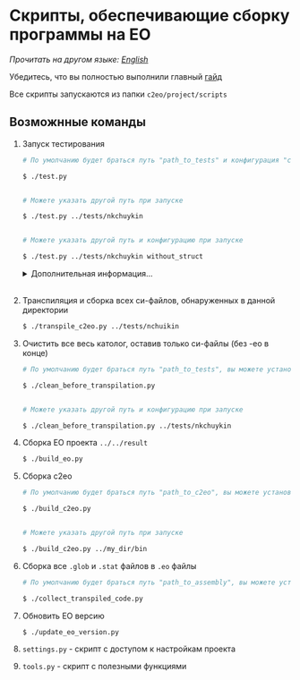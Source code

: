 # Скрипты, обеспечивающие сборку программы на EO

*Прочитать на другом языке: [English](readme.md)*

Убедитесь, что вы полностью выполнили главный [гайд](https://github.com/polystat/c2eo#2-build-llvm--clang)

Все скрипты запускаются из папки `c2eo/project/scripts`

## Возможнные команды

1. Запуск тестирования
    ```bash
    # По умолчанию будет браться путь "path_to_tests" и конфигурация "config" в settings.yml, вы можете установить другие значения в settings.yml

    $ ./test.py


    # Можете указать другой путь при запуске

    $ ./test.py ../tests/nkchuykin


    # Можете указать другой путь и конфигурацию при запуске

    $ ./test.py ../tests/nkchuykin without_struct
    ```

    <details>
    <summary><bold>Дополнительная информация...</bold></summary>
    При тестировании запускается проверка ЕО версии, затем собирается <code>c2eo</code>, происходит очистка от результатов тестирования, поиск файлов на С, их последующая транспиляция c помощью <code>c2eo</code>. Затем полученные файлы собираются в файлы на ЕО. После этого переносятся в ЕО проект, запускается сборка проекта. Проводится тестирование и сравнение результатов файлов на С и на ЕО.
    <p></p>

    Тесты размещаются в каталоге <code>tests</code>. Каждый тест - файл на C, лежит в отдельном подкаталоге. Имя файла программы совпадает с именем каталога и имеет расширение .c. В ходе тестирования в этих каталогах тестов создаются дополнительные данные с тестовой информацией.

    В каталоге <code>scripts/data/config</code> хранятся файлы, используемые для выборочного тестирования. Каждый файл содержит список строк, одну из которых должен содержать путь до файла. Если в начале строки поставить знак !, тогда в пути до файла не должно быть ни одной строки из этого списка.
    </details>
    &nbsp;

1. Транспиляция и сборка всех си-файлов, обнаруженных в данной директории

    ```bash
    $ ./transpile_c2eo.py ../tests/nchuikin 
    ```

1. Очистить все весь католог, оставив только си-файлы (без -ео в конце)

    ```bash
    # По умолчанию будет браться путь "path_to_tests", вы можете установить другое значение в settings.yml
    
    $ ./clean_before_transpilation.py


    # Можете указать другой путь и конфигурацию при запуске

    $ ./clean_before_transpilation.py ../tests/nkchuykin
    ```


1. Сборка EO проекта `../../result`

    ```bash
    $ ./build_eo.py
    ```

1. Сборка с2eo

    ```bash
    # По умолчанию будет браться путь "path_to_c2eo", вы можете установить другое значение в settings.yml
    
    $ ./build_c2eo.py


    # Можете указать другой путь при запуске

    $ ./build_c2eo.py ../my_dir/bin
    ```

1. Сборка все `.glob` и `.stat` файлов в `.eo` файлы

    ```bash
    # По умолчанию будет браться путь "path_to_assembly", вы можете установить другое значение в settings.yml
    
    $ ./collect_transpiled_code.py
    ```

1. Обновить EO версию

    ```bash
    $ ./update_eo_version.py
    ```

1. `settings.py` - скрипт с доступом к настройкам проекта

1. `tools.py` - скрипт с полезными функциями
